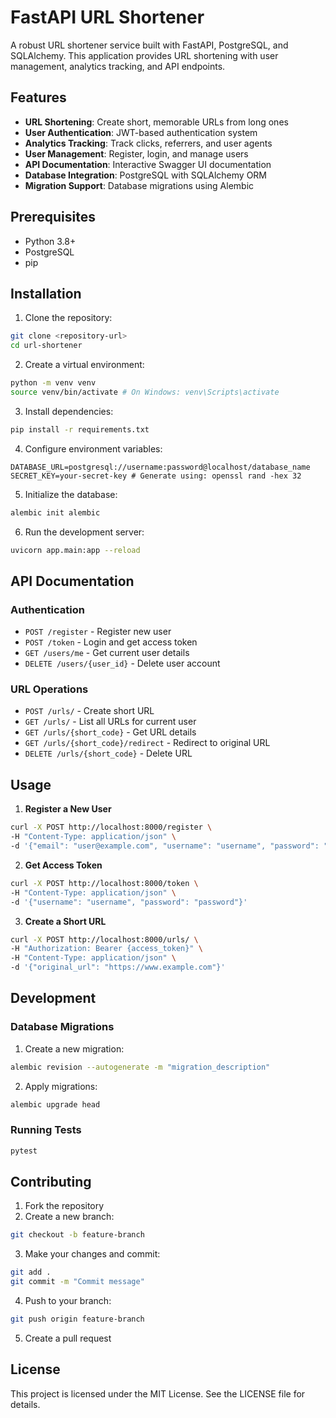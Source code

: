 # FastAPI URL Shortener

A robust URL shortener service built with FastAPI, PostgreSQL, and SQLAlchemy. This application provides URL shortening with user management, analytics tracking, and API endpoints.

## Features

- **URL Shortening**: Create short, memorable URLs from long ones
- **User Authentication**: JWT-based authentication system
- **Analytics Tracking**: Track clicks, referrers, and user agents
- **User Management**: Register, login, and manage users
- **API Documentation**: Interactive Swagger UI documentation
- **Database Integration**: PostgreSQL with SQLAlchemy ORM
- **Migration Support**: Database migrations using Alembic

## Prerequisites

- Python 3.8+
- PostgreSQL
- pip

## Installation

1. Clone the repository:
```bash
git clone <repository-url>
cd url-shortener
```

2. Create a virtual environment:
```bash
python -m venv venv
source venv/bin/activate # On Windows: venv\Scripts\activate
```

3. Install dependencies:
```bash
pip install -r requirements.txt
```

4. Configure environment variables:
```env
DATABASE_URL=postgresql://username:password@localhost/database_name
SECRET_KEY=your-secret-key # Generate using: openssl rand -hex 32
```

5. Initialize the database:
```bash
alembic init alembic
```

6. Run the development server:
```bash
uvicorn app.main:app --reload
```

## API Documentation

### Authentication
- `POST /register` - Register new user
- `POST /token` - Login and get access token
- `GET /users/me` - Get current user details
- `DELETE /users/{user_id}` - Delete user account

### URL Operations
- `POST /urls/` - Create short URL
- `GET /urls/` - List all URLs for current user
- `GET /urls/{short_code}` - Get URL details
- `GET /urls/{short_code}/redirect` - Redirect to original URL
- `DELETE /urls/{short_code}` - Delete URL

## Usage

1. **Register a New User**
```bash
curl -X POST http://localhost:8000/register \
-H "Content-Type: application/json" \
-d '{"email": "user@example.com", "username": "username", "password": "password"}'
```

2. **Get Access Token**
```bash
curl -X POST http://localhost:8000/token \
-H "Content-Type: application/json" \
-d '{"username": "username", "password": "password"}'
```

3. **Create a Short URL**
```bash
curl -X POST http://localhost:8000/urls/ \
-H "Authorization: Bearer {access_token}" \
-H "Content-Type: application/json" \
-d '{"original_url": "https://www.example.com"}'
```

## Development

### Database Migrations

1. Create a new migration:
```bash
alembic revision --autogenerate -m "migration_description"
```

2. Apply migrations:
```bash
alembic upgrade head
```

### Running Tests
```bash
pytest
```

## Contributing
1. Fork the repository
2. Create a new branch:
```bash
git checkout -b feature-branch
```
3. Make your changes and commit:
```bash
git add .
git commit -m "Commit message"
```
4. Push to your branch:
```bash
git push origin feature-branch
```
5. Create a pull request

## License
This project is licensed under the MIT License. See the LICENSE file for details.
